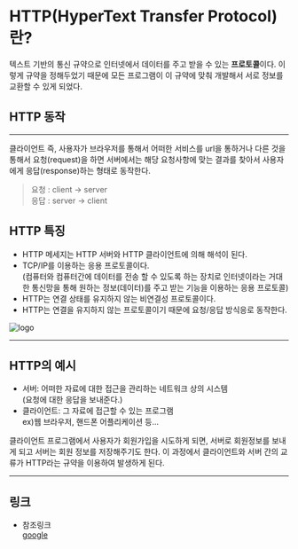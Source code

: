 # HTTP(HyperText Transfer Protocol)란?   
텍스트 기반의 통신 규약으로 인터넷에서 데이터를 주고 받을 수 있는 **프로토콜**이다. 이렇게 규약을 정해두었기 때문에 모든 프로그램이 이 규약에 맞춰 개발해서 서로 정보를 교환할 수 있게 되었다.

## HTTP 동작
------------------------
클라이언트 즉, 사용자가 브라우저를 통해서 어떠한 서비스를 url을 통하거나 다른 것을 통해서 요청(request)을 하면 서버에서는 해당 요청사항에 맞는 결과를 찾아서 사용자에게 응답(response)하는 형태로 동작한다.   
> 요청 : client -> server   
응답 : server -> client

## HTTP 특징
* HTTP 메세지는 HTTP 서버와 HTTP 클라이언트에 의해 해석이 된다.
* TCP/IP를 이용하는 응용 프로토콜이다.   
(컴퓨터와 컴퓨터간에 데이터를 전송 할 수 있도록 하는 장치로 인터넷이라는 거대한 통신망을 통해 원하는 정보(데이터)를 주고 받는 기능을 이용하는 응용 프로토콜)
* HTTP는 연결 상태를 유지하지 않는 비연결성 프로토콜이다.
* HTTP는 연결을 유지하지 않는 프로토콜이기 때문에 요청/응답 방식응로 동작한다.   

![logo](https://media.vlpt.us/post-images/surim014/e0aa5520-2d59-11ea-86da-fb3b00230640/image.png)

---------------------------
## HTTP의 예시
* 서버: 어떠한 자료에 대한 접근을 관리하는 네트워크 상의 시스템   
(요청에 대한 응답을 보내준다.)
* 클라이언트: 그 자료에 접근할 수 있는 프로그램    
ex)웹 브라우저, 핸드폰 어플리케이션 등...

클라이언트 프로그램에서 사용자가 회원가입을 시도하게 되면, 서버로 회원정보를 보내게 되고 서버는 회원 정보를 저장해주기도 한다. 이 과정에서 클라이언트와 서버 간의 교류가 HTTP라는 규약을 이용하여 발생하게 된다.

-------------------------------
## 링크
* 참조링크   
[google](https://velog.io/@surim014/HTTP%EB%9E%80-%EB%AC%B4%EC%97%87%EC%9D%B8%EA%B0%80)